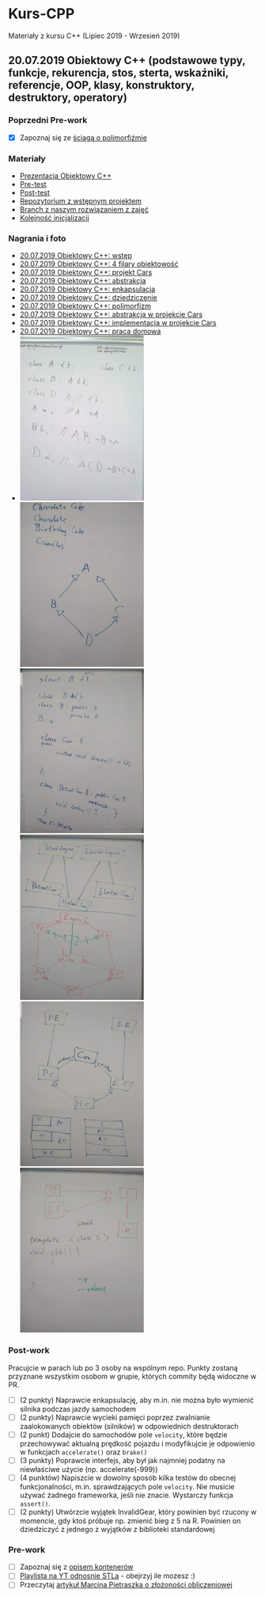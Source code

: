 # Kurs-CPP

Materiały z kursu C++ (Lipiec 2019 - Wrzesień 2019)

## 20.07.2019 Obiektowy C++ (podstawowe typy, funkcje, rekurencja, stos, sterta, wskaźniki, referencje, OOP, klasy, konstruktory, destruktory, operatory)

### Poprzedni Pre-work

- [x] Zapoznaj się ze [ściągą o polimorfiźmie](https://github.com/coders-school/kurs_cpp_zima_2019/blob/master/L06-algorithms%2Ctesting/polimorfizm.pdf)

### Materiały

- [Prezentacja Obiektowy C++](object_oriented_cpp.pdf)
- [Pre-test](pre-test.txt)
- [Post-test](post-test.txt)
- [Repozytorium z wstępnym projektem](https://github.com/coders-school/Cars)
- [Branch z naszym rozwiązaniem z zajęć](https://github.com/coders-school/Cars/tree/2019_lato)
- [Kolejność inicjalizacji](https://dorwijnerda.pl/blog/kolejnosc-inicjalizacji/)

### Nagrania i foto

- [20.07.2019 Obiektowy C++: wstęp](https://www.youtube.com/watch?v=zLRcmbIah04&list=PLQqoaQUqs4DCbDNiqBU3E9bFvX6YSUZc1&index=14)
- [20.07.2019 Obiektowy C++: 4 filary obiektowość](https://www.youtube.com/watch?v=6Kv8bBvf9Es&list=PLQqoaQUqs4DCbDNiqBU3E9bFvX6YSUZc1&index=15)
- [20.07.2019 Obiektowy C++: projekt Cars](https://www.youtube.com/watch?v=RDUvty4-TEA&list=PLQqoaQUqs4DCbDNiqBU3E9bFvX6YSUZc1&index=16)
- [20.07.2019 Obiektowy C++: abstrakcja](https://www.youtube.com/watch?v=5HeeEuSdrws&list=PLQqoaQUqs4DCbDNiqBU3E9bFvX6YSUZc1&index=17)
- [20.07.2019 Obiektowy C++: enkapsulacja](https://www.youtube.com/watch?v=RgF4bMei1IY&list=PLQqoaQUqs4DCbDNiqBU3E9bFvX6YSUZc1&index=18)
- [20.07.2019 Obiektowy C++: dziedziczenie](https://www.youtube.com/watch?v=rY3rs7R0--Q&list=PLQqoaQUqs4DCbDNiqBU3E9bFvX6YSUZc1&index=19)
- [20.07.2019 Obiektowy C++: polimorfizm](https://www.youtube.com/watch?v=WAkWuns1rCI&list=PLQqoaQUqs4DCbDNiqBU3E9bFvX6YSUZc1&index=20)
- [20.07.2019 Obiektowy C++: abstrakcja w projekcie Cars](https://www.youtube.com/watch?v=JqsiN_E4Rzg&list=PLQqoaQUqs4DCbDNiqBU3E9bFvX6YSUZc1&index=21)
- [20.07.2019 Obiektowy C++: implementacja w projekcie Cars](https://www.youtube.com/watch?v=sXMjOSCMKCU&list=PLQqoaQUqs4DCbDNiqBU3E9bFvX6YSUZc1&index=22)
- [20.07.2019 Obiektowy C++: praca domowa](https://www.youtube.com/watch?v=5f3CxyVnMM4&list=PLQqoaQUqs4DCbDNiqBU3E9bFvX6YSUZc1&index=23)
- <img src="foto/01_constructors_order.jpg" width="250px" /> <img src="foto/02_diamond.jpg" width="250px" />
  <img src="foto/03_inheritance_access.jpg" width="250px" /> <img src="foto/04_design.jpg" width="250px" />
  <img src="foto/05_design.jpg" width="250px" /> <img src="foto/06_design.jpg" width="250px" />

### Post-work

Pracujcie w parach lub po 3 osoby na wspólnym repo. Punkty zostaną przyznane wszystkim osobom w grupie, których commity będą widoczne w PR.

- [ ] (2 punkty) Naprawcie enkapsulację, aby m.in. nie można było wymienić silnika podczas jazdy samochodem
- [ ] (2 punkty) Naprawcie wycieki pamięci poprzez zwalnianie zaalokowanych obiektów (silników) w odpowiednich destruktorach
- [ ] (2 punkt) Dodajcie do samochodów pole `velocity`, które będzie przechowywać aktualną prędkość pojazdu i modyfikujcie je odpowienio w funkcjach `accelerate()` oraz `brake()`
- [ ] (3 punkty) Poprawcie interfejs, aby był jak najmniej podatny na niewłaściwe użycie (np. accelerate(-999))
- [ ] (4 punktów) Napiszcie w dowolny sposób kilka testów do obecnej funkcjonalności, m.in. sprawdzających pole `velocity`. Nie musicie używać żadnego frameworka, jeśli nie znacie. Wystarczy funkcja `assert()`.
- [ ] (2 punkty) Utwórzcie wyjątek InvalidGear, który powinien być rzucony w momencie, gdy ktoś próbuje np. zmienić bieg z 5 na R. Powinien on dziedziczyć z jednego z wyjątków z biblioteki standardowej

### Pre-work

- [ ] Zapoznaj się z [opisem kontenerów](http://en.cppreference.com/w/cpp/container)
- [ ] [Playlista na YT odnosnie STLa](https://www.youtube.com/playlist?list=PL5jc9xFGsL8G3y3ywuFSvOuNm3GjBwdkb) - obejrzyj ile mozesz :)
- [ ] Przeczytaj [artykuł Marcina Pietraszka o złożoności obliczeniowej](http://www.samouczekprogramisty.pl/podstawy-zlozonosci-obliczeniowej/)
